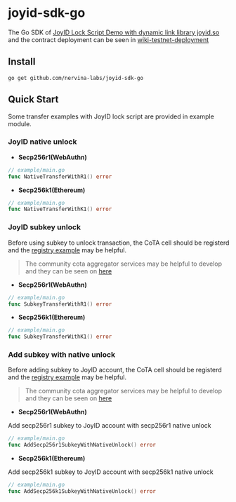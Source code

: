# joyid-sdk-go

The Go SDK of [JoyID Lock Script Demo with dynamic link library joyid.so](https://github.com/nervina-labs/joyid-lib-demo) and the contract deployment can be seen in [wiki-testnet-deployment](https://github.com/nervina-labs/joyid-lib-demo/wiki/Testnet-Deployment)

## Install

```shell
go get github.com/nervina-labs/joyid-sdk-go
```

## Quick Start

Some transfer examples with JoyID lock script are provided in example module.

### JoyID native unlock

- **Secp256r1(WebAuthn)**

```go
// example/main.go
func NativeTransferWithR1() error
```

- **Secp256k1(Ethereum)**

```go
// example/main.go
func NativeTransferWithK1() error
```

### JoyID subkey unlock

Before using subkey to unlock transaction, the CoTA cell should be registerd and the [registry example](https://github.com/nervina-labs/cota-sdk-js/blob/develop/example/registry.ts) may be helpful.

> The community cota aggregator services may be helpful to develop and they can be seen on [here](https://github.com/nervina-labs/cota-sdk-js#public-aggregator-rpc-url-as-blow-can-be-used-to-develop-and-test)

- **Secp256r1(WebAuthn)**

```go
// example/main.go
func SubkeyTransferWithR1() error
```

- **Secp256k1(Ethereum)**

```go
// example/main.go
func SubkeyTransferWithK1() error
```

### Add subkey with native unlock

Before adding subkey to JoyID account, the CoTA cell should be registerd and the [registry example](https://github.com/nervina-labs/cota-sdk-js/blob/develop/example/registry.ts) may be helpful.

> The community cota aggregator services may be helpful to develop and they can be seen on [here](https://github.com/nervina-labs/cota-sdk-js#public-aggregator-rpc-url-as-blow-can-be-used-to-develop-and-test)

- **Secp256r1(WebAuthn)**

Add secp256r1 subkey to JoyID account with secp256r1 native unlock

```go
// example/main.go
func AddSecp256r1SubkeyWithNativeUnlock() error
```

- **Secp256k1(Ethereum)**

Add secp256k1 subkey to JoyID account with secp256k1 native unlock

```go
// example/main.go
func AddSecp256k1SubkeyWithNativeUnlock() error
```
